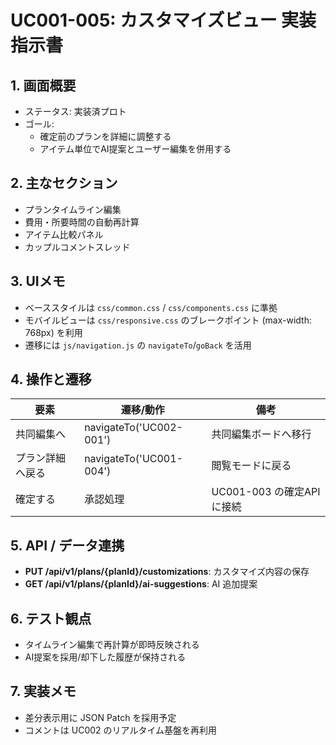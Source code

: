 # UC001-005: カスタマイズビュー 実装指示書

## 1. 画面概要
- ステータス: 実装済プロト
- ゴール:
  - 確定前のプランを詳細に調整する
  - アイテム単位でAI提案とユーザー編集を併用する

## 2. 主なセクション
- プランタイムライン編集
- 費用・所要時間の自動再計算
- アイテム比較パネル
- カップルコメントスレッド

## 3. UIメモ
- ベーススタイルは `css/common.css` / `css/components.css` に準拠
- モバイルビューは `css/responsive.css` のブレークポイント (max-width: 768px) を利用
- 遷移には `js/navigation.js` の `navigateTo`/`goBack` を活用

## 4. 操作と遷移
| 要素 | 遷移/動作 | 備考 |
|------|-----------|------|
| 共同編集へ | navigateTo('UC002-001') | 共同編集ボードへ移行 |
| プラン詳細へ戻る | navigateTo('UC001-004') | 閲覧モードに戻る |
| 確定する | 承認処理 | UC001-003 の確定APIに接続 |

## 5. API / データ連携
- **PUT /api/v1/plans/{planId}/customizations**: カスタマイズ内容の保存
- **GET /api/v1/plans/{planId}/ai-suggestions**: AI 追加提案

## 6. テスト観点
- タイムライン編集で再計算が即時反映される
- AI提案を採用/却下した履歴が保持される

## 7. 実装メモ
- 差分表示用に JSON Patch を採用予定
- コメントは UC002 のリアルタイム基盤を再利用

